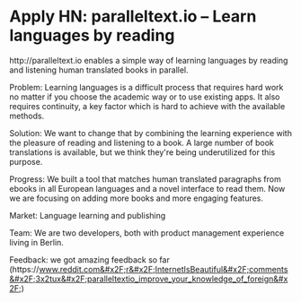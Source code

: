 # Apply HN: paralleltext.io – Learn languages by reading

http:&#x2F;&#x2F;paralleltext.io enables a simple way of learning languages by reading and listening human translated books in parallel.<p>Problem: Learning languages is a difficult process that requires hard work no matter if you choose the academic way or to use existing apps. It also requires continuity, a key factor which is hard to achieve with the available methods.<p>Solution: We want to change that by combining the learning experience with the pleasure of reading and listening to a book. A large number of book translations is available, but we think they&#x27;re being underutilized for this purpose.<p>Progress: We built a tool that matches human translated paragraphs from ebooks in all European languages and a novel interface to read them. Now we are focusing on adding more books and more engaging features.<p>Market: Language learning and publishing<p>Team: We are two developers, both with product management experience living in Berlin.<p>Feedback: we got amazing feedback so far (https:&#x2F;&#x2F;www.reddit.com&#x2F;r&#x2F;InternetIsBeautiful&#x2F;comments&#x2F;3x2tux&#x2F;paralleltextio_improve_your_knowledge_of_foreign&#x2F;)
